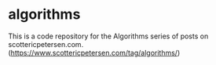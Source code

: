 # algorithms
This is a code repository for the Algorithms series of posts on scottericpetersen.com. (https://www.scottericpetersen.com/tag/algorithms/)
